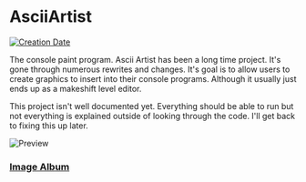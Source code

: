 # AsciiArtist

[![Creation Date](https://img.shields.io/badge/created-february%202017-A642FF.svg?style=flat)](https://github.com/trigger-death/AsciiArtist/commit/6b08f70dc93c79b3d2668704247cb799a3538141)

The console paint program. Ascii Artist has been a long time project. It's gone through numerous rewrites and changes. It's goal is to allow users to create graphics to insert into their console programs. Although it usually just ends up as a makeshift level editor.

This project isn't well documented yet. Everything should be able to run but not everything is explained outside of looking through the code. I'll get back to fixing this up later.

![Preview](http://i.imgur.com/pgMxidR.png)

### [Image Album](http://imgur.com/a/WwZDK)
